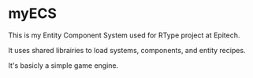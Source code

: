 # myECS

This is my Entity Component System used for RType project at Epitech.

It uses shared librairies to load systems, components, and entity recipes.

It's basicly a simple game engine.